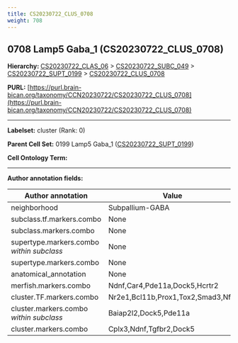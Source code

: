 ```yaml
---
title: CS20230722_CLUS_0708
weight: 708
---
```

## 0708 Lamp5 Gaba_1 (CS20230722_CLUS_0708)
<b>Hierarchy: </b>
[CS20230722_CLAS_06](../CS20230722_CLAS_06) >
[CS20230722_SUBC_049](../CS20230722_SUBC_049) >
[CS20230722_SUPT_0199](../CS20230722_SUPT_0199) >
[CS20230722_CLUS_0708](../CS20230722_CLUS_0708)

**PURL:** [https://purl.brain-bican.org/taxonomy/CCN20230722/CS20230722_CLUS_0708](https://purl.brain-bican.org/taxonomy/CCN20230722/CS20230722_CLUS_0708)

---


**Labelset:** cluster (Rank: 0)

**Parent Cell Set:** 0199 Lamp5 Gaba_1 ([CS20230722_SUPT_0199](../CS20230722_SUPT_0199))



**Cell Ontology Term:** 

[MARKER GENES.]: #


---

[TRANSFERRED ANNOTATIONS.]: #


[AUTHOR ANNOTATION FIELDS.]: #


**Author annotation fields:**

| Author annotation | Value |
|-------------------|-------|
|neighborhood|Subpallium-GABA|
|subclass.tf.markers.combo|None|
|subclass.markers.combo|None|
|supertype.markers.combo _within subclass_|None|
|supertype.markers.combo|None|
|anatomical_annotation|None|
|merfish.markers.combo|Ndnf,Car4,Pde11a,Dock5,Hcrtr2|
|cluster.TF.markers.combo|Nr2e1,Bcl11b,Prox1,Tox2,Smad3,Nfia|
|cluster.markers.combo _within subclass_|Baiap2l2,Dock5,Pde11a|
|cluster.markers.combo|Cplx3,Ndnf,Tgfbr2,Dock5|
